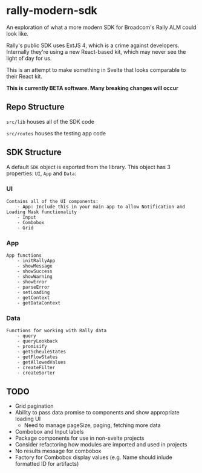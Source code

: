 # rally-modern-sdk
An exploration of what a more modern SDK for Broadcom's Rally ALM could look like.

Rally's public SDK uses ExtJS 4, which is a crime against developers. Internally they're using a new React-based kit, which may never see the light of day for us.

This is an attempt to make something in Svelte that looks comparable to their React kit.

**This is currently BETA software. Many breaking changes will occur**

## Repo Structure

 `src/lib` houses all of the SDK code

 `src/routes` houses the testing app code

 ## SDK Structure

 A default `SDK` object is exported from the library. This object has 3 properties: `UI`, `App` and `Data`:

### UI

    Contains all of the UI components:
        - App: Include this in your main app to allow Notification and Loading Mask functionality
        - Input
        - Combobox
        - Grid


### App

    App functions
        - initRallyApp
        - showMessage
        - showSuccess
        - showWarning
        - showError
        - parseError
        - setLoading
        - getContext
        - getDataContext


### Data

    Functions for working with Rally data
        - query
        - queryLookback
        - promisify
        - getScheuleStates
        - getFlowStates
        - getAllowedValues
        - createFilter
        - createSorter







## TODO

- Grid pagination
- Ability to pass data promise to components and show appropriate loading UI
    - Need to manage pageSize, paging, fetching more data
- Combobox and Input labels
- Package components for use in non-svelte projects
- Consider refactoring how modules are imported and used in projects
- No results message for combobox
- Factory for Combobox display values (e.g. Name should inlude formatted ID for artifacts)